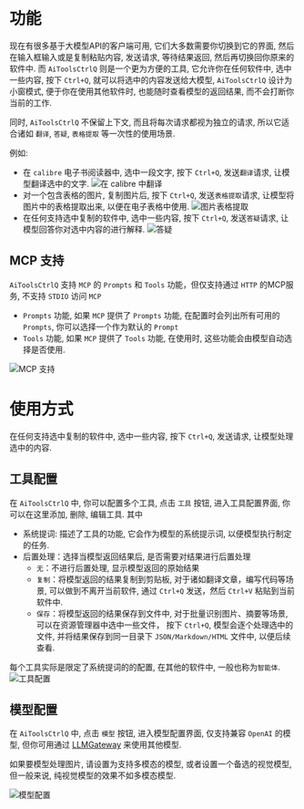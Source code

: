 # 功能

现在有很多基于大模型API的客户端可用, 它们大多数需要你切换到它的界面, 然后在输入框输入或是复制粘贴内容, 发送请求, 等待结果返回, 然后再切换回你原来的软件中.
而 `AiToolsCtrlQ` 则是一个更为方便的工具, 它允许你在任何软件中, 选中一些内容, 按下 `Ctrl+Q`, 就可以将选中的内容发送给大模型, `AiToolsCtrlQ` 设计为小窗模式, 便于你在使用其他软件时, 也能随时查看模型的返回结果, 而不会打断你当前的工作.

同时, `AiToolsCtrlQ` 不保留上下文, 而且将每次请求都视为独立的请求, 所以它适合诸如 `翻译`, `答疑`, `表格提取` 等一次性的使用场景.

例如:

- 在 `calibre` 电子书阅读器中, 选中一段文字, 按下 `Ctrl+Q`, 发送`翻译`请求, 让模型翻译选中的文字.
![在 `calibre` 中翻译](./doc/screenshots/calibre.jpg)
- 对一个包含表格的图片, 复制图片后, 按下 `Ctrl+Q`, 发送`表格提取`请求, 让模型将图片中的表格提取出来, 以便在电子表格中使用.
![图片表格提取](./doc/screenshots/image_table.jpg)
- 在任何支持选中复制的软件中, 选中一些内容, 按下 `Ctrl+Q`, 发送`答疑`请求, 让模型回答你对选中内容的进行解释.
![答疑](./doc/screenshots/term.jpg)

## MCP 支持

`AiToolsCtrlQ` 支持 `MCP` 的 `Prompts` 和 `Tools` 功能，但仅支持通过 `HTTP` 的MCP服务, 不支持 `STDIO` 访问 `MCP`

- `Prompts` 功能, 如果 `MCP` 提供了 `Prompts` 功能, 在配置时会列出所有可用的 `Prompts`, 你可以选择一个作为默认的 `Prompt`
- `Tools` 功能, 如果 `MCP` 提供了 `Tools` 功能, 在使用时, 这些功能会由模型自动选择是否使用.

![MCP 支持](./doc/screenshots/mcp_use.jpg)

# 使用方式

在任何支持选中复制的软件中, 选中一些内容, 按下 `Ctrl+Q`, 发送请求, 让模型处理选中的内容.

## 工具配置

在 `AiToolsCtrlQ` 中, 你可以配置多个工具, 点击 `工具` 按钮, 进入工具配置界面, 你可以在这里添加, 删除, 编辑工具. 其中

- 系统提词: 描述了工具的功能, 它会作为模型的系统提示词, 以便模型执行制定的任务.
- 后置处理：选择当模型返回结果后, 是否需要对结果进行后置处理
  - `无`：不进行后置处理, 显示模型返回的原始结果
  - `复制`：将模型返回的结果复制到剪贴板, 对于诸如翻译文章，编写代码等场景, 可以做到不离开当前软件, 通过 `Ctrl+Q` 发送，然后 `Ctrl+V` 粘贴到当前软件中.
  - `保存`：将模型返回的结果保存到文件中, 对于批量识别图片、摘要等场景, 可以在资源管理器中选中一些文件，
    按下 `Ctrl+Q`, 模型会逐个处理选中的文件, 并将结果保存到同一目录下 `JSON/Markdown/HTML` 文件中, 以便后续查看.

每个工具实际是限定了系统提词的的配置, 在其他的软件中, 一般也称为`智能体`.
![工具配置](./doc/screenshots/tools.jpg)

## 模型配置

在 `AiToolsCtrlQ` 中, 点击 `模型` 按钮, 进入模型配置界面, 仅支持兼容 `OpenAI` 的模型, 但你可用通过 [LLMGateway](https://github.com/elsejj/llm-gateway/tree/keystore) 来使用其他模型.

如果要模型处理图片, 请设置为支持多模态的模型, 或者设置一个备选的视觉模型, 但一般来说, 纯视觉模型的效果不如多模态模型.

![模型配置](./doc/screenshots/models.jpg)

